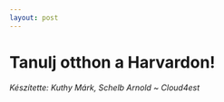 ```yaml
---
layout: post
---
```


# Tanulj otthon a Harvardon!

_Készítette: Kuthy Márk, Schelb Arnold ~ Cloud4est_

